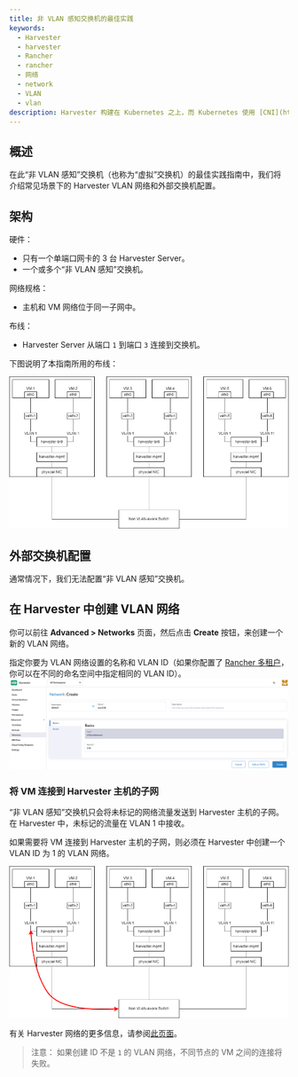 ```yaml
---
title: 非 VLAN 感知交换机的最佳实践
keywords:
  - Harvester
  - harvester
  - Rancher
  - rancher
  - 网络
  - network
  - VLAN
  - vlan
description: Harvester 构建在 Kubernetes 之上，而 Kubernetes 使用 [CNI](https://github.com/containernetworking/cni) 作为网络提供商和 Kubernetes Pod 网络之间的接口。因此，我们也基于 CNI 实现 Harvester 网络。此外，Harvester UI 集成了网络配置，来实现用户友好的虚拟机网络配置。
---
```


## 概述

在此“非 VLAN 感知”交换机（也称为“虚拟”交换机）的最佳实践指南中，我们将介绍常见场景下的 Harvester VLAN 网络和外部交换机配置。

## 架构

硬件：

- 只有一个单端口网卡的 3 台 Harvester Server。
- 一个或多个“非 VLAN 感知”交换机。

网络规格：

- 主机和 VM 网络位于同一子网中。

布线：

- Harvester Server 从端口 `1` 到端口 `3` 连接到交换机。

下图说明了本指南所用的布线：

![non-vlan-aware-case.png](../assets/non-vlan-aware-case.png)

## 外部交换机配置

通常情况下，我们无法配置“非 VLAN 感知”交换机。

## 在 Harvester 中创建 VLAN 网络

你可以前往 **Advanced > Networks** 页面，然后点击 **Create** 按钮，来创建一个新的 VLAN 网络。

指定你要为 VLAN 网络设置的名称和 VLAN ID（如果你配置了 [Rancher 多租户](../../rancher/virtualization-management/_index#多租户)，你可以在不同的命名空间中指定相同的 VLAN ID）。
![create-vlan-network.png](../assets/create-network.png)

### 将 VM 连接到 Harvester 主机的子网

“非 VLAN 感知”交换机只会将未标记的网络流量发送到 Harvester 主机的子网。在 Harvester 中，未标记的流量在 VLAN 1 中接收。

如果需要将 VM 连接到 Harvester 主机的子网，则必须在 Harvester 中创建一个 VLAN ID 为 1 的 VLAN 网络。

![non-vlan-aware-vlan1.png](../assets/non-vlan-aware-vlan1.png)

有关 Harvester 网络的更多信息，请参阅[此页面](../../networking/_index)。

> 注意：
> 如果创建 ID 不是 `1` 的 VLAN 网络，不同节点的 VM 之间的连接将失败。
